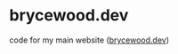 # brycewood.dev
code for my main website (<a href="https://www.brycewood.dev/" target="_blank">brycewood.dev</a>)
